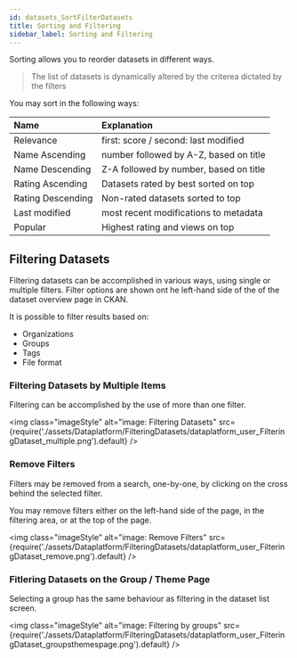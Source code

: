 ```yaml
---
id: datasets_SortFilterDatasets
title: Sorting and Filtering
sidebar_label: Sorting and Filtering
---
```


Sorting allows you to reorder datasets in different ways.

> The list of datasets is dynamically altered by the criterea dictated by the filters

You may sort in the following ways:

<!-- ![imageStyle: sorting dropdown](assets/SortingDatasets/dataplatform_user_FilteringDataset_sort.png) -->

| Name              | Explanation                            |
| :---------------- | :------------------------------------- |
| Relevance         | first: score / second: last modified   |
| Name Ascending    | number followed by A-Z, based on title |
| Name Descending   | Z-A followed by number, based on title |
| Rating Ascending  | Datasets rated by best sorted on top   |
| Rating Descending | Non-rated datasets sorted to top       |
| Last modified     | most recent modifications to metadata  |
| Popular           | Highest rating and views on top        |

## Filtering Datasets

Filtering datasets can be accomplished in various ways, using single or multiple filters. Filter options are shown ont he left-hand side of the of the dataset overview page in CKAN.

<!-- ![imageStyle: filter tree - PURPOSELY BROKEN FOR DEMO](assets/Dataplatform/FilteringDatasets/dataplatform_user_FilteringDataset_filtering.png) -->

It is possible to filter results based on:

- Organizations
- Groups
- Tags
- File format

### Filtering Datasets by Multiple Items

Filtering can be accomplished by the use of more than one filter.

<img class="imageStyle" alt="image: Filtering Datasets" src={require('./assets/Dataplatform/FilteringDatasets/dataplatform_user_FilteringDataset_multiple.png').default} />

### Remove Filters

Filters may be removed from a search, one-by-one, by clicking on the cross behind the selected filter.

You may remove filters either on the left-hand side of the page, in the filtering area, or at the top of the page.

<img class="imageStyle" alt="image: Remove Filters" src={require('./assets/Dataplatform/FilteringDatasets/dataplatform_user_FilteringDataset_remove.png').default} />

### Fitlering Datasets on the Group / Theme Page

Selecting a group has the same behaviour as filtering in the dataset list screen.

<img class="imageStyle" alt="image: Filtering by groups" src={require('./assets/Dataplatform/FilteringDatasets/dataplatform_user_FilteringDataset_groupsthemespage.png').default} />
